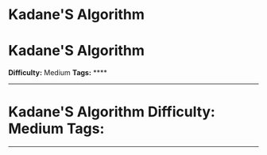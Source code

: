 # Kadane'S Algorithm

# Kadane'S Algorithm

**Difficulty:** Medium
**Tags:** ****

---

# Kadane'S Algorithm **Difficulty:** Medium **Tags:** 

---
